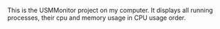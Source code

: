 This is the USMMonitor project on my computer.
It displays all running processes, their cpu and memory usage in CPU usage order.